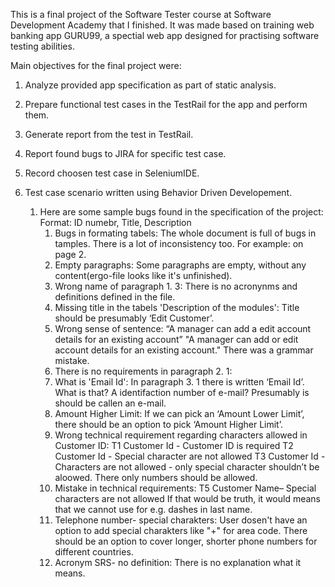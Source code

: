 This is a final project of the Software Tester course at Software Development Academy that I finished.
It was made based on training web banking app GURU99, a spectial web app designed for practising software testing abilities.

Main objectives for the final project were:
1. Analyze provided  app specification as part of static analysis.
2. Prepare functional test cases in the TestRail for the app and perform them.
3. Generate report from the test in TestRail.
4. Report found bugs to JIRA for specific test case.
5. Record choosen test case in SeleniumIDE.
6. Test case scenario written using Behavior Driven Developement.


    1. Here are some sample bugs found in the specification of the project:
        Format:
        ID numebr, Title, 
        Description
        1. Bugs in formating tabels:
            The whole document is full of bugs in tamples. There is a lot of inconsistency too. For example: on page 2.
        2. Empty paragraphs:
            Some paragraphs are empty, without any content(ergo-file looks like it's unfinished).
        3. Wrong name of paragraph 1. 3:
            There is no acronynms and definitions defined in the file.
        4. Missing title in the tabels 'Description of the modules':
            Title should be presumably ‘Edit Customer’.
        5. Wrong sense of sentence:
            “A manager can add a edit account details for an existing account”
            "A manager can add or edit account details for an existing account."
            There was a grammar mistake.
        6. There is no requirements in paragraph 2. 1:
        7. What is 'Email Id':
            In paragraph 3. 1 there is written ‘Email Id’. What is that? A identifaction number of e-mail? Presumably is should be callen an e-mail.
        8. Amount Higher Limit:
            If we can pick an ‘Amount Lower Limit’, there should be an option to pick ‘Amount Higher Limit’.
        9. Wrong technical requirement regarding characters allowed in Customer ID:
            T1    Customer Id - Customer ID is required 
            T2    Customer Id - Special character are not allowed 
            T3    Customer Id - Characters are not allowed - only special character shouldn’t be aloowed. There only numbers should be allowed.
        10. Mistake in technical requirements:
            T5    Customer Name– Special characters are not allowed 
            If that would be truth, it would means that we cannot use for e.g. dashes in last name.
        11.  Telephone number- special charakters:
            User dosen't have an option to add special charakters like "+" for area code. There should be an option to cover longer, shorter phone numbers for different countries.
        12.  Acronym SRS- no definition:
            There is no explanation what it means.


